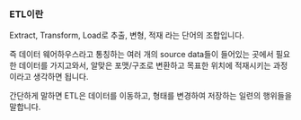 ### ETL이란
Extract, Transform, Load로 추출, 변형, 적재 라는 단어의 조합입니다.  

즉 데이터 웨어하우스라고 통칭하는 여러 개의 source data들이 들어있는 곳에서 필요한 데이터를 가지고와서, 알맞은 포맷/구조로 변환하고 목표한 위치에 적재시키는 과정이라고 생각하면 됩니다.

간단하게 말하면 ETL은 데이터를 이동하고, 형태를 변경하여 저장하는 일련의 행위들을 말합니다.